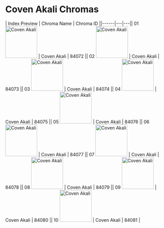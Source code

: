 # Coven Akali Chromas

| Index  Preview | Chroma Name | Chroma ID ||------|---|---|| 01  <img src='https://raw.communitydragon.org/latest/plugins/rcp-be-lol-game-data/global/default/v1/champion-chroma-images/84/84072.png' alt='Coven Akali' width='100'> | Coven Akali | 84072 || 02  <img src='https://raw.communitydragon.org/latest/plugins/rcp-be-lol-game-data/global/default/v1/champion-chroma-images/84/84073.png' alt='Coven Akali' width='100'> | Coven Akali | 84073 || 03  <img src='https://raw.communitydragon.org/latest/plugins/rcp-be-lol-game-data/global/default/v1/champion-chroma-images/84/84074.png' alt='Coven Akali' width='100'> | Coven Akali | 84074 || 04  <img src='https://raw.communitydragon.org/latest/plugins/rcp-be-lol-game-data/global/default/v1/champion-chroma-images/84/84075.png' alt='Coven Akali' width='100'> | Coven Akali | 84075 || 05  <img src='https://raw.communitydragon.org/latest/plugins/rcp-be-lol-game-data/global/default/v1/champion-chroma-images/84/84076.png' alt='Coven Akali' width='100'> | Coven Akali | 84076 || 06  <img src='https://raw.communitydragon.org/latest/plugins/rcp-be-lol-game-data/global/default/v1/champion-chroma-images/84/84077.png' alt='Coven Akali' width='100'> | Coven Akali | 84077 || 07  <img src='https://raw.communitydragon.org/latest/plugins/rcp-be-lol-game-data/global/default/v1/champion-chroma-images/84/84078.png' alt='Coven Akali' width='100'> | Coven Akali | 84078 || 08  <img src='https://raw.communitydragon.org/latest/plugins/rcp-be-lol-game-data/global/default/v1/champion-chroma-images/84/84079.png' alt='Coven Akali' width='100'> | Coven Akali | 84079 || 09  <img src='https://raw.communitydragon.org/latest/plugins/rcp-be-lol-game-data/global/default/v1/champion-chroma-images/84/84080.png' alt='Coven Akali' width='100'> | Coven Akali | 84080 || 10  <img src='https://raw.communitydragon.org/latest/plugins/rcp-be-lol-game-data/global/default/v1/champion-chroma-images/84/84081.png' alt='Coven Akali' width='100'> | Coven Akali | 84081 |